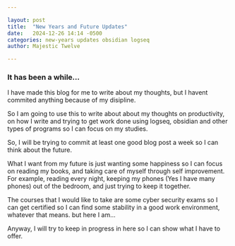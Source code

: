 ```yaml
---

layout: post
title:  "New Years and Future Updates"
date:   2024-12-26 14:14 -0500
categories: new-years updates obsidian logseq
author: Majestic Twelve

---
```


### It has been a while...

I have made this blog for me to write about my thoughts, but I havent commited anything because of my disipline.

So I am going to use this to write about about my thoughts on productivity, on how I write and trying to get work done using logseq, obsidian and other types of programs so I can focus on my studies.

So, I will be trying to commit at least one good blog post a week so I can think about the future.

What I want from my future is just wanting some happiness so I can focus on reading my books, and taking care of myself through self improvement.
For example, reading every night, keeping my phones (Yes I have many phones) out of the bedroom, and just trying to keep it together.

The courses that I would like to take are some cyber security exams so I can get certified so I can find some stability in a good work environment, whatever that means. but here I am...

Anyway, I will try to keep in progress in here so I can show what I have to offer.
